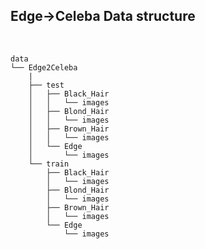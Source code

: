 ## Edge->Celeba Data structure
<br>

    data
    └── Edge2Celeba
        |
        ├── test
        │   ├── Black_Hair
        │   │   └── images
        │   ├── Blond_Hair
        │   │   └── images
        │   ├── Brown_Hair
        │   │   └── images
        │   └── Edge
        │       └── images
        └── train
            ├── Black_Hair
            │   └── images
            ├── Blond_Hair
            │   └── images
            ├── Brown_Hair
            │   └── images
            └── Edge
                └── images
